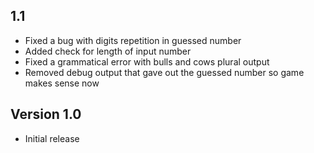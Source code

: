 ## 1.1
* Fixed a bug with digits repetition in guessed number
* Added check for length of input number
* Fixed a grammatical error with bulls and cows plural output
* Removed debug output that gave out the guessed number so game makes sense now

## Version 1.0
* Initial release